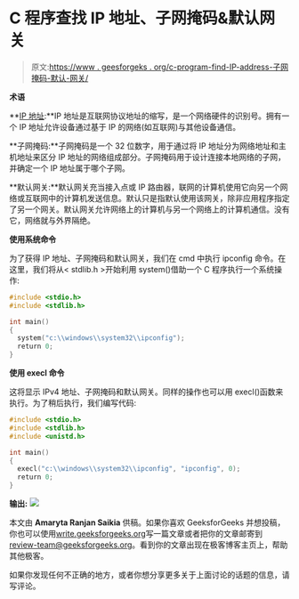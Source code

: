 # C 程序查找 IP 地址、子网掩码&默认网关

> 原文:[https://www . geesforgeks . org/c-program-find-IP-address-子网掩码-默认-网关/](https://www.geeksforgeeks.org/c-program-find-ip-address-subnet-mask-default-gateway/)

**术语**

**[IP 地址](https://www.geeksforgeeks.org/ip-addressing-classless-addressing/):**IP 地址是互联网协议地址的缩写，是一个网络硬件的识别号。拥有一个 IP 地址允许设备通过基于 IP 的网络(如互联网)与其他设备通信。

**子网掩码:**子网掩码是一个 32 位数字，用于通过将 IP 地址分为网络地址和主机地址来区分 IP 地址的网络组成部分。子网掩码用于设计连接本地网络的子网，并确定一个 IP 地址属于哪个子网。

**默认网关:**默认网关充当接入点或 IP 路由器，联网的计算机使用它向另一个网络或互联网中的计算机发送信息。默认只是指默认使用该网关，除非应用程序指定了另一个网关。默认网关允许网络上的计算机与另一个网络上的计算机通信。没有它，网络就与外界隔绝。

**使用系统命令**

为了获得 IP 地址、子网掩码和默认网关，我们在 cmd 中执行 ipconfig 命令。在这里，我们将从< stdlib.h >开始利用 system()借助一个 C 程序执行一个系统操作:

```cpp
#include <stdio.h>
#include <stdlib.h>

int main()
{
  system("c:\\windows\\system32\\ipconfig");
  return 0;
}
```

**使用 execl 命令**

这将显示 IPv4 地址、子网掩码和默认网关。同样的操作也可以用 execl()函数来执行。为了稍后执行，我们编写代码:

```cpp
#include <stdio.h>
#include <stdlib.h>
#include <unistd.h>

int main()
{
  execl("c:\\windows\\system32\\ipconfig", "ipconfig", 0);
  return 0;
}
```

**输出:**
![](img/44cab2dc62f0f34e8d6f294850b8c0b0.png)

本文由 **Amaryta Ranjan Saikia** 供稿。如果你喜欢 GeeksforGeeks 并想投稿，你也可以使用[write.geeksforgeeks.org](https://write.geeksforgeeks.org)写一篇文章或者把你的文章邮寄到 review-team@geeksforgeeks.org。看到你的文章出现在极客博客主页上，帮助其他极客。

如果你发现任何不正确的地方，或者你想分享更多关于上面讨论的话题的信息，请写评论。